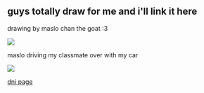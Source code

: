 ## guys totally draw for me and i'll link it here
drawing by maslo chan the goat :3 
<p allign="center">
  <img src="https://files.catbox.moe/uj3evz.png">
</p>
maslo driving my classmate over with my car
<p allign="center">
  <img src="https://files.catbox.moe/k6iwn8.png">
</p>

[dni page](https://rentry.co/matisdni)
